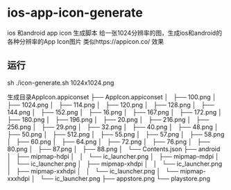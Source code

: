 # ios-app-icon-generate
ios 和android app icon 生成脚本
给一张1024分辨率的图，生成ios和android的各种分辨率的App Icon图片
类似https://appicon.co/ 效果

## 运行
sh ./icon-generate.sh 1024x1024.png

生成目录AppIcon.appiconset
├── AppIcon.appiconset
│   ├── 100.png
│   ├── 1024.png
│   ├── 114.png
│   ├── 120.png
│   ├── 128.png
│   ├── 144.png
│   ├── 152.png
│   ├── 16.png
│   ├── 167.png
│   ├── 172.png
│   ├── 180.png
│   ├── 196.png
│   ├── 20.png
│   ├── 216.png
│   ├── 256.png
│   ├── 29.png
│   ├── 32.png
│   ├── 40.png
│   ├── 48.png
│   ├── 50.png
│   ├── 512.png
│   ├── 55.png
│   ├── 57.png
│   ├── 58.png
│   ├── 60.png
│   ├── 64.png
│   ├── 72.png
│   ├── 76.png
│   ├── 80.png
│   ├── 87.png
│   ├── 88.png
│   └── Contents.json
├── android
│   ├── mipmap-hdpi
│   │   └── ic_launcher.png
│   ├── mipmap-mdpi
│   │   └── ic_launcher.png
│   ├── mipmap-xhdpi
│   │   └── ic_launcher.png
│   ├── mipmap-xxhdpi
│   │   └── ic_launcher.png
│   └── mipmap-xxxhdpi
│       └── ic_launcher.png
├── appstore.png
└── playstore.png

